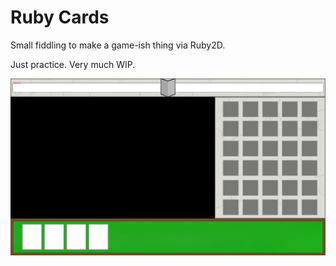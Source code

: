 # Ruby Cards

Small fiddling to make a game-ish thing via Ruby2D.

Just practice. Very much WIP.

![](README.png)